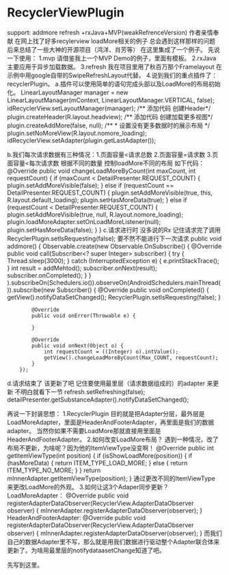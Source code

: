 # RecyclerViewPlugin
support: addmore refresh +rxJava+MVP(weakRefrenceVersion)
作者亲情奉献 在网上找了好多recylerview loadMore相关的例子 总会遇到这样那样的问题 后来总结了一些大神的开源项目（鸿洋、肖芳等）
在这里集成了一个例子。
先说一下使用：
1.mvp 请借鉴我上一个MVP Demo的例子，里面有模板。
2.rxJava 主要应用于异步加载数据。
3.refresh 我在项目里用了秋百万那个Framelayout 在示例中用google自带的SwipeRefreshLayout代替。
4.说到我们的重点插件了：recyclerPlugin。
a.插件可以使用简单的语句完成头部以及LoadMore的布局初始化。
        LinearLayoutManager manager = new LinearLayoutManager(mContext, LinearLayoutManager.VERTICAL, false);
        idRecyclerView.setLayoutManager(manager);
        /** 添加代码 创建Header*/
        plugin.createHeader(R.layout.headview);
        /** 添加代码 创建加载更多视图*/
        plugin.createAddMore(false, null);
        /**
         * 设置没有更多数据时的展示布局
         */
        plugin.setNoMoreView(R.layout.nomore_loading);
       idRecyclerView.setAdapter(plugin.getLastAdapter());

b.我们每次请求数据有三种情况：1.页面容量<请求总数 2.页面容量=请求数 3.页面容量<每次请求数
根据不同的数量 控制loadMore不同的布局 如下代码：
    @Override
    public void changeLoadMoreByCount(int maxCount, int requestCount) {
        if (maxCount < DetailPresenter.REQUEST_COUNT) {
            plugin.setAddMoreVisible(false);
        } else if (requestCount == DetailPresenter.REQUEST_COUNT) {
            plugin.setAddMoreVisible(true, this, R.layout.default_loading);
            plugin.setHasMoreData(true);
        } else if (requestCount < DetailPresenter.REQUEST_COUNT) {
            plugin.setAddMoreVisible(true, null, R.layout.nomore_loading);
            plugin.loadMoreAdapter.setOnLoadMoreListener(null);
            plugin.setHasMoreData(false);
        }
    }
    c.请求进行时 没多说的Rx  记住请求完了调用 RecyclerPlugin.setIsRequesting(false); 要不然不能进行下一次请求
     public void addmore() {
        Observable.create(new Observable.OnSubscribe<Integer>() {
                              @Override
                              public void call(Subscriber<? super Integer> subscriber) {
                                  try {
                                      Thread.sleep(3000);
                                  } catch (InterruptedException e) {
                                      e.printStackTrace();
                                  }
                                  int result = addMehtod();
                                  subscriber.onNext(result);
                                  subscriber.onCompleted();
                              }
                          }
        ).subscribeOn(Schedulers.io()).observeOn(AndroidSchedulers.mainThread()).subscribe(new Subscriber() {
            @Override
            public void onCompleted() {
                getView().notifyDataSetChanged();
                RecyclerPlugin.setIsRequesting(false);
            }

            @Override
            public void onError(Throwable e) {

            }

            @Override
            public void onNext(Object o) {
                int requestCount = ((Integer) o).intValue();
                getView().changeLoadMoreByCount(Max_COUNT, requestCount);
            }
        });
d.请求结束了 该更新了吧 记住要使用最里层（请求数据组成的）的adapter 来更新 不明白就看下一节
        refresh.setRefreshing(false);
        detailPresenter.getSubstanceAdapter().notifyDataSetChanged();
        
再说一下封装思想：
1.RecyclerPlugin 目的就是把Adapter分层，最外层是LoadMoreAdapter，里面是HeaderAndFooterAdapter，再里面是我们的数据adapter。
当然你如果不需要LoadMore那就直接用里面是HeaderAndFooterAdapter。
2.如何改变LoadMore布局？
遇到一种情况，改了布局不更新，为啥呢？因为他的ItemViewType没变啊！
    @Override
    public int getItemViewType(int position) {
        if (isShowLoadMore(position)) {
            if (hasMoreData) {
                return ITEM_TYPE_LOAD_MORE;
            } else {
                return ITEM_TYPE_NO_MORE;
            }
        }
        return mInnerAdapter.getItemViewType(position);
    }
    通过更改不同的ItemViewType 来更改LoadMore的外观。
3.如何让这3个Adaper同步更新？
LoadMoreAdapter：
    @Override
    public void registerAdapterDataObserver(RecyclerView.AdapterDataObserver observer) {
        mInnerAdapter.registerAdapterDataObserver(observer);
    }
HeaderAndFooterAdapter:
    @Override
    public void registerAdapterDataObserver(RecyclerView.AdapterDataObserver observer) {
        mInnerAdapter.registerAdapterDataObserver(observer);
    }
而我们自己的数据Adapter里不写，那么就是用我们数据进行驱动整个Adapter联合体来更新了。为啥用最里层的notifydataasetChange知道了吧。

先写到这里。
